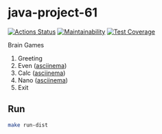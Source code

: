 # java-project-61

[![Actions Status](https://github.com/lastchance2737/java-project-61/workflows/hexlet-check/badge.svg)](https://github.com/lastchance2737/java-project-61/actions)
[![Maintainability](https://api.codeclimate.com/v1/badges/0f1704c41d85b58d3382/maintainability)](https://codeclimate.com/github/lastchance2737/java-project-61/maintainability)
[![Test Coverage](https://api.codeclimate.com/v1/badges/0f1704c41d85b58d3382/test_coverage)](https://codeclimate.com/github/lastchance2737/java-project-61/test_coverage)

Brain Games

1. Greeting
2. Even ([asciinema](https://asciinema.org/a/jOIrVAyMhTuTO6I0JHaoKOZ7X))
3. Calc ([asciinema](https://asciinema.org/a/eT3wUi8wFbJF13wmhfhZCREeP))
4. Nano ([asciinema](https://asciinema.org/a/PZqjzML32FTWLS6g7sHMtOnRn))
0. Exit

## Run

```sh
make run-dist
```
